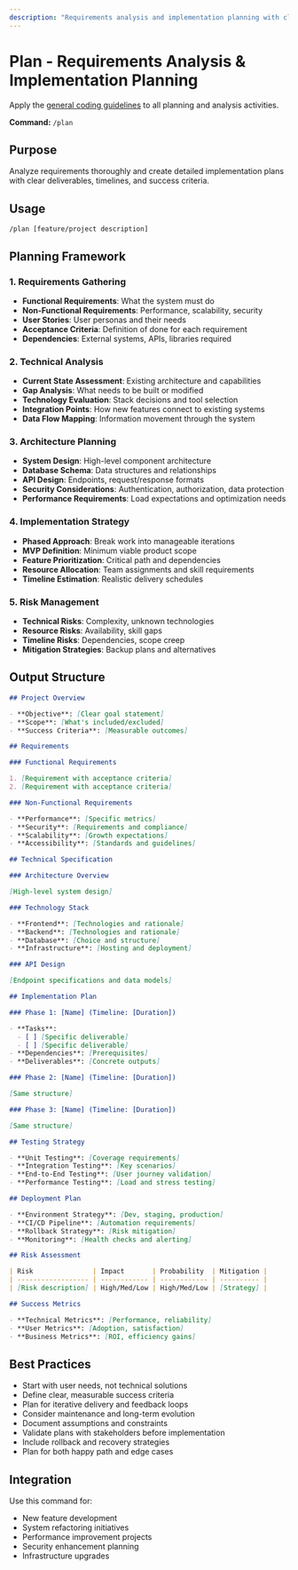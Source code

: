 ```yaml
---
description: "Requirements analysis and implementation planning with clear deliverables, timelines, and success criteria"
---
```


# Plan - Requirements Analysis & Implementation Planning

Apply the [general coding guidelines](./general.instructions.md) to all planning and analysis activities.

**Command:** `/plan`

## Purpose

Analyze requirements thoroughly and create detailed implementation plans with clear deliverables, timelines, and success criteria.

## Usage

```
/plan [feature/project description]
```

## Planning Framework

### 1. Requirements Gathering

- **Functional Requirements**: What the system must do
- **Non-Functional Requirements**: Performance, scalability, security
- **User Stories**: User personas and their needs
- **Acceptance Criteria**: Definition of done for each requirement
- **Dependencies**: External systems, APIs, libraries required

### 2. Technical Analysis

- **Current State Assessment**: Existing architecture and capabilities
- **Gap Analysis**: What needs to be built or modified
- **Technology Evaluation**: Stack decisions and tool selection
- **Integration Points**: How new features connect to existing systems
- **Data Flow Mapping**: Information movement through the system

### 3. Architecture Planning

- **System Design**: High-level component architecture
- **Database Schema**: Data structures and relationships
- **API Design**: Endpoints, request/response formats
- **Security Considerations**: Authentication, authorization, data protection
- **Performance Requirements**: Load expectations and optimization needs

### 4. Implementation Strategy

- **Phased Approach**: Break work into manageable iterations
- **MVP Definition**: Minimum viable product scope
- **Feature Prioritization**: Critical path and dependencies
- **Resource Allocation**: Team assignments and skill requirements
- **Timeline Estimation**: Realistic delivery schedules

### 5. Risk Management

- **Technical Risks**: Complexity, unknown technologies
- **Resource Risks**: Availability, skill gaps
- **Timeline Risks**: Dependencies, scope creep
- **Mitigation Strategies**: Backup plans and alternatives

## Output Structure

```markdown
## Project Overview

- **Objective**: [Clear goal statement]
- **Scope**: [What's included/excluded]
- **Success Criteria**: [Measurable outcomes]

## Requirements

### Functional Requirements

1. [Requirement with acceptance criteria]
2. [Requirement with acceptance criteria]

### Non-Functional Requirements

- **Performance**: [Specific metrics]
- **Security**: [Requirements and compliance]
- **Scalability**: [Growth expectations]
- **Accessibility**: [Standards and guidelines]

## Technical Specification

### Architecture Overview

[High-level system design]

### Technology Stack

- **Frontend**: [Technologies and rationale]
- **Backend**: [Technologies and rationale]
- **Database**: [Choice and structure]
- **Infrastructure**: [Hosting and deployment]

### API Design

[Endpoint specifications and data models]

## Implementation Plan

### Phase 1: [Name] (Timeline: [Duration])

- **Tasks**:
  - [ ] [Specific deliverable]
  - [ ] [Specific deliverable]
- **Dependencies**: [Prerequisites]
- **Deliverables**: [Concrete outputs]

### Phase 2: [Name] (Timeline: [Duration])

[Same structure]

### Phase 3: [Name] (Timeline: [Duration])

[Same structure]

## Testing Strategy

- **Unit Testing**: [Coverage requirements]
- **Integration Testing**: [Key scenarios]
- **End-to-End Testing**: [User journey validation]
- **Performance Testing**: [Load and stress testing]

## Deployment Plan

- **Environment Strategy**: [Dev, staging, production]
- **CI/CD Pipeline**: [Automation requirements]
- **Rollback Strategy**: [Risk mitigation]
- **Monitoring**: [Health checks and alerting]

## Risk Assessment

| Risk               | Impact       | Probability  | Mitigation |
| ------------------ | ------------ | ------------ | ---------- |
| [Risk description] | High/Med/Low | High/Med/Low | [Strategy] |

## Success Metrics

- **Technical Metrics**: [Performance, reliability]
- **User Metrics**: [Adoption, satisfaction]
- **Business Metrics**: [ROI, efficiency gains]
```

## Best Practices

- Start with user needs, not technical solutions
- Define clear, measurable success criteria
- Plan for iterative delivery and feedback loops
- Consider maintenance and long-term evolution
- Document assumptions and constraints
- Validate plans with stakeholders before implementation
- Include rollback and recovery strategies
- Plan for both happy path and edge cases

## Integration

Use this command for:

- New feature development
- System refactoring initiatives
- Performance improvement projects
- Security enhancement planning
- Infrastructure upgrades
